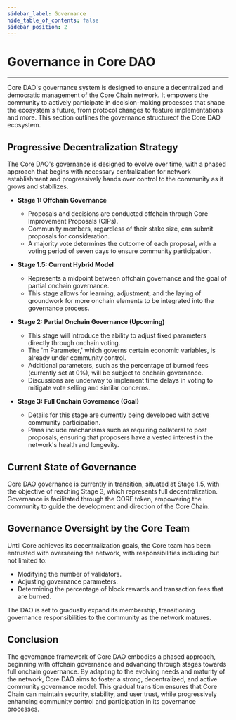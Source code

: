 ```yaml
---
sidebar_label: Governance
hide_table_of_contents: false
sidebar_position: 2
---
```


# Governance in Core DAO
---

Core DAO's governance system is designed to ensure a decentralized and democratic management of the Core Chain network. It empowers the community to actively participate in decision-making processes that shape the ecosystem's future, from protocol changes to feature implementations and more. This section outlines the governance structureof the Core DAO ecosystem.

## Progressive Decentralization Strategy

The Core DAO's governance is designed to evolve over time, with a phased approach that begins with necessary centralization for network establishment and progressively hands over control to the community as it grows and stabilizes.

* **Stage 1: Offchain Governance**
    - Proposals and decisions are conducted offchain through Core Improvement Proposals (CIPs).
    - Community members, regardless of their stake size, can submit proposals for consideration.
    - A majority vote determines the outcome of each proposal, with a voting period of seven days to ensure community participation.

* **Stage 1.5: Current Hybrid Model**
    - Represents a midpoint between offchain governance and the goal of partial onchain governance.
    - This stage allows for learning, adjustment, and the laying of groundwork for more onchain elements to be integrated into the governance process.

* **Stage 2: Partial Onchain Governance (Upcoming)**
    - This stage will introduce the ability to adjust fixed parameters directly through onchain voting.
    - The 'm Parameter,' which governs certain economic variables, is already under community control.
    - Additional parameters, such as the percentage of burned fees (currently set at 0%), will be subject to onchain governance.
    - Discussions are underway to implement time delays in voting to mitigate vote selling and similar concerns.

* **Stage 3: Full Onchain Governance (Goal)**
    - Details for this stage are currently being developed with active community participation.
    - Plans include mechanisms such as requiring collateral to post proposals, ensuring that proposers have a vested interest in the network's health and longevity.


## Current State of Governance

Core DAO governance is currently in transition, situated at Stage 1.5, with the objective of reaching Stage 3, which represents full decentralization. Governance is facilitated through the CORE token, empowering the community to guide the development and direction of the Core Chain.

## Governance Oversight by the Core Team

Until Core achieves its decentralization goals, the Core team has been entrusted with overseeing the network, with responsibilities including but not limited to:

- Modifying the number of validators.
- Adjusting governance parameters.
- Determining the percentage of block rewards and transaction fees that are burned.

The DAO is set to gradually expand its membership, transitioning governance responsibilities to the community as the network matures.

## Conclusion

The governance framework of Core DAO embodies a phased approach, beginning with offchain governance and advancing through stages towards full onchain governance. By adapting to the evolving needs and maturity of the network, Core DAO aims to foster a strong, decentralized, and active community governance model. This gradual transition ensures that Core Chain can maintain security, stability, and user trust, while progressively enhancing community control and participation in its governance processes.
